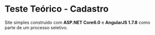 # Teste Teórico - Cadastro
Site simples construído com **ASP.NET Core6.0** e **AngularJS 1.7.8** como parte de um processo seletivo.

